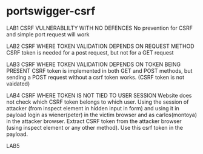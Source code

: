 # portswigger-csrf

LAB1
CSRF VULNERABLILTY WITH NO DEFENCES
No prevention for CSRF and simple port request will work

LAB2
CSRF WHERE TOKEN VALIDATION DEPENDS ON REQUEST METHOD
CSRF token is needed for a post request, but not for a GET request

LAB3
CSRF WHERE TOKEN VALIDATION DEPENDS ON TOKEN BEING PRESENT
CSRF token is implemented in both GET and POST methods, but sending a POST request without a csrf token works. (CSRF token is not vaidated)

LAB4
CSRF WHERE TOKEN IS NOT TIED TO USER SESSION
Website does not check which CSRF token belongs to which user. Using the session of attacker (from inspect element in hidden input in form) and using it in payload
login as wiener(peter) in the victim browser and as carlos(montoya) in the attacker browser. Extract CSRF token from the attacker browser (using inspect element or any other method). Use this csrf token in the payload.

LAB5

